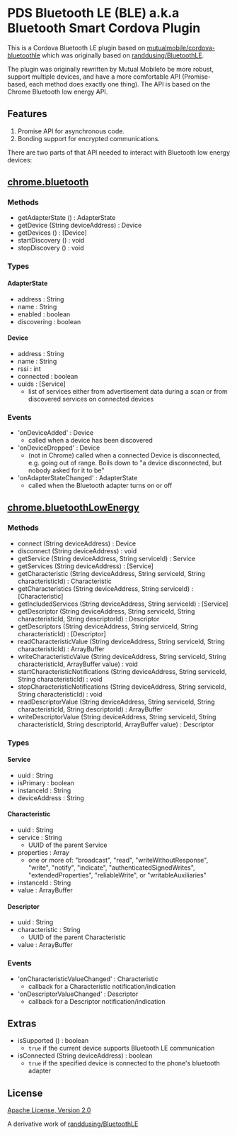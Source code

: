 PDS Bluetooth LE (BLE) a.k.a Bluetooth Smart Cordova Plugin
===========================================================

This is a Cordova Bluetooth LE plugin based on [mutualmobile/cordova-bluetoothle](https://github.com/mutualmobile/cordova-bluetoothle) which was originally based on
[randdusing/BluetoothLE](https://github.com/randdusing/BluetoothLE).

The plugin was originally rewritten by Mutual Mobileto be more robust, support
multiple devices, and have a more comfortable API (Promise-based, each method
does exactly one thing). The API is based on the Chrome Bluetooth low energy API.

## Features

1. Promise API for asynchronous code.
2. Bonding support for encrypted communications.

There are two parts of that API needed to interact with Bluetooth low
energy devices:


[chrome.bluetooth](https://developer.chrome.com/apps/bluetooth)
---------------------------------------------------------------


### Methods

* getAdapterState () : AdapterState
* getDevice (String deviceAddress) : Device
* getDevices () : [Device]
* startDiscovery () : void
* stopDiscovery () : void

### Types

#### AdapterState

* address : String
* name : String
* enabled : boolean
* discovering : boolean

#### Device

* address : String
* name : String
* rssi : int
* connected : boolean
* uuids : [Service]
  - list of services either from advertisement data during a scan or from
    discovered services on connected devices

### Events

* 'onDeviceAdded' : Device
  - called when a device has been discovered
* 'onDeviceDropped' : Device
  - (not in Chrome) called when a connected Device is disconnected, e.g. going
    out of range. Boils down to "a device disconnected, but nobody asked for it
    to be"
* 'onAdapterStateChanged' : AdapterState
  - called when the Bluetooth adapter turns on or off



[chrome.bluetoothLowEnergy](https://developer.chrome.com/apps/bluetoothLowEnergy)
---------------------------------------------------------------------------------


### Methods

* connect (String deviceAddress) : Device
* disconnect (String deviceAddress) : void
* getService (String deviceAddress, String serviceId) : Service
* getServices (String deviceAddress) : [Service]
* getCharacteristic (String deviceAddress, String serviceId, String characteristicId) : Characteristic
* getCharacteristics (String deviceAddress, String serviceId) : [Characteristic]
* getIncludedServices (String deviceAddress, String serviceId) : [Service]
* getDescriptor (String deviceAddress, String serviceId, String characteristicId, String descriptorId) : Descriptor
* getDescriptors (String deviceAddress, String serviceId, String characteristicId) : [Descriptor]
* readCharacteristicValue (String deviceAddress, String serviceId, String characteristicId) : ArrayBuffer
* writeCharacteristicValue (String deviceAddress, String serviceId, String characteristicId, ArrayBuffer value) : void
* startCharacteristicNotifications (String deviceAddress, String serviceId, String characteristicId) : void
* stopCharacteristicNotifications (String deviceAddress, String serviceId, String characteristicId) : void
* readDescriptorValue (String deviceAddress, String serviceId, String characteristicId, String descriptorId) : ArrayBuffer
* writeDescriptorValue (String deviceAddress, String serviceId, String characteristicId, String descriptorId, ArrayBuffer value) : Descriptor

### Types

#### Service

* uuid : String
* isPrimary : boolean
* instanceId : String
* deviceAddress : String

#### Characteristic

* uuid : String
* service : String
  - UUID of the parent Service
* properties : Array
  - one or more of: "broadcast", "read", "writeWithoutResponse", "write",
    "notify", "indicate", "authenticatedSignedWrites", "extendedProperties",
    "reliableWrite", or "writableAuxiliaries"
* instanceId : String
* value : ArrayBuffer

#### Descriptor

* uuid : String
* characteristic : String
  - UUID of the parent Characteristic
* value : ArrayBuffer

### Events

* 'onCharacteristicValueChanged' : Characteristic
  - callback for a Characteristic notification/indication
* 'onDescriptorValueChanged' : Descriptor
  - callback for a Descriptor notification/indication


Extras
------

* isSupported () : boolean
  - `true` if the current device supports Bluetooth LE communication
* isConnected (String deviceAddress) : boolean
  - `true` if the specified device is connected to the phone's bluetooth adapter


License
-------

[Apache License, Version 2.0](https://www.apache.org/licenses/LICENSE-2.0.html)

A derivative work of [randdusing/BluetoothLE](https://github.com/randdusing/BluetoothLE)
